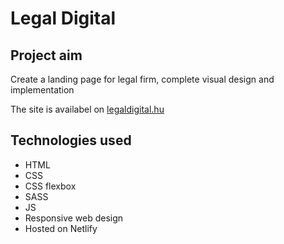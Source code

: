 # Legal Digital

## Project aim
Create a landing page for legal firm, complete visual design and implementation

The site is availabel on [legaldigital.hu](https://legaldigital.hu)

## Technologies used
* HTML
* CSS
* CSS flexbox
* SASS
* JS
* Responsive web design
* Hosted on Netlify

